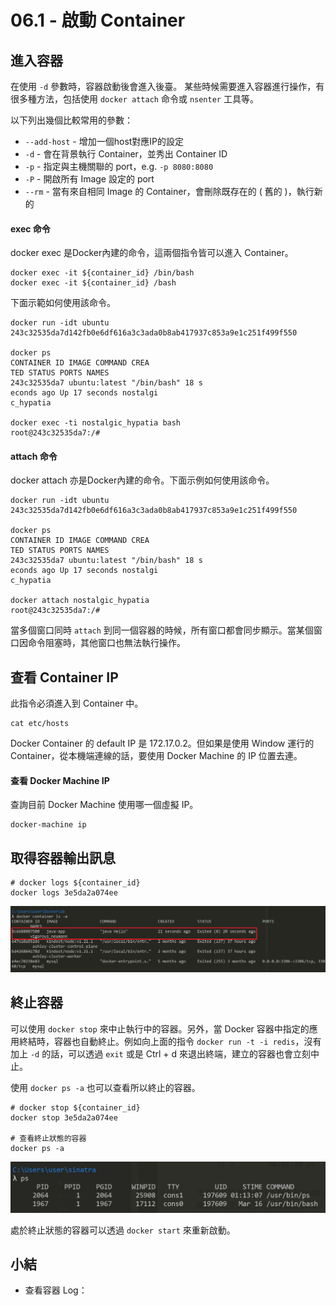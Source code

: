 # 06.1 - 啟動 Container


## 進入容器
在使用 `-d` 參數時，容器啟動後會進入後臺。 某些時候需要進入容器進行操作，有很多種方法，包括使用 `docker attach` 命令或 `nsenter` 工具等。

以下列出幾個比較常用的參數：
* `--add-host` - 增加一個host對應IP的設定
* `-d` - 會在背景執行 Container，並秀出 Container ID
* `-p` - 指定與主機關聯的 port，e.g. `-p 8080:8080`
* `-P` - 開啟所有 Image 設定的 port
* `--rm` - 當有來自相同 Image 的 Container，會刪除既存在的 ( 舊的 )，執行新的

#### exec 命令
docker exec 是Docker內建的命令，這兩個指令皆可以進入 Container。
```docker
docker exec -it ${container_id} /bin/bash
docker exec -it ${container_id} /bash
```

下面示範如何使用該命令。
```docker
docker run -idt ubuntu
243c32535da7d142fb0e6df616a3c3ada0b8ab417937c853a9e1c251f499f550

docker ps
CONTAINER ID IMAGE COMMAND CREA
TED STATUS PORTS NAMES
243c32535da7 ubuntu:latest "/bin/bash" 18 s
econds ago Up 17 seconds nostalgi
c_hypatia

docker exec -ti nostalgic_hypatia bash
root@243c32535da7:/#
```

#### attach 命令
docker attach 亦是Docker內建的命令。下面示例如何使用該命令。
```docker
docker run -idt ubuntu
243c32535da7d142fb0e6df616a3c3ada0b8ab417937c853a9e1c251f499f550

docker ps
CONTAINER ID IMAGE COMMAND CREA
TED STATUS PORTS NAMES
243c32535da7 ubuntu:latest "/bin/bash" 18 s
econds ago Up 17 seconds nostalgi
c_hypatia

docker attach nostalgic_hypatia
root@243c32535da7:/#
```

當多個窗口同時 `attach` 到同一個容器的時候，所有窗口都會同步顯示。當某個窗口因命令阻塞時，其他窗口也無法執行操作。

## 查看 Container IP
此指令必須進入到 Container 中。
```docker
cat etc/hosts
```

Docker Container 的 default IP 是 172.17.0.2。但如果是使用 Window 運行的 Container，從本機端連線的話，要使用 Docker Machine 的 IP 位置去連。

#### 查看 Docker Machine IP
查詢目前 Docker Machine 使用哪一個虛擬 IP。
```docker 
docker-machine ip
```

## 取得容器輸出訊息
```docker
# docker logs ${container_id}
docker logs 3e5da2a074ee
```
![](/images/docker/6-4.png)

## 終止容器
可以使用 `docker stop` 來中止執行中的容器。另外，當 Docker 容器中指定的應用終結時，容器也自動終止。例如向上面的指令 `docker run -t -i redis`，沒有加上 `-d` 的話，可以透過 `exit` 或是 Ctrl + d 來退出終端，建立的容器也會立刻中止。

使用 `docker ps -a` 也可以查看所以終止的容器。
```docker
# docker stop ${container_id}
docker stop 3e5da2a074ee

# 查看終止狀態的容器
docker ps -a
```

![](/images/docker/6-5.png)

處於終止狀態的容器可以透過 `docker start` 來重新啟動。


## 小結
* 查看容器 Log：